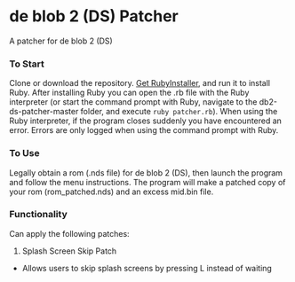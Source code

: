 # de blob 2 (DS) Patcher
A patcher for de blob 2 (DS)

### To Start
Clone or download the repository. [Get RubyInstaller](https://rubyinstaller.org/downloads/), and run it to install Ruby. After installing Ruby you can open the .rb file with the Ruby interpreter (or start the command prompt with Ruby, navigate to the db2-ds-patcher-master folder, and execute `ruby patcher.rb`). When using the Ruby interpreter, if the program closes suddenly you have encountered an error. Errors are only logged when using the command prompt with Ruby.

### To Use
Legally obtain a rom (.nds file) for de blob 2 (DS), then launch the program and follow the menu instructions. The program will make a patched copy of your rom (rom_patched.nds) and an excess mid.bin file.

### Functionality
Can apply the following patches:

1. Splash Screen Skip Patch
* Allows users to skip splash screens by pressing L instead of waiting
